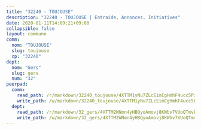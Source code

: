 ```yaml
---
title: "32240 - TOUJOUSE"
description: "32240 - TOUJOUSE | Entraide, Annonces, Initiatives"
date: 2020-01-11T14:09:21+09:00
collapsible: false
layout: commune
comm:
  nom: "TOUJOUSE"
  slug: toujouse
  cp: "32240"
dept:
  nom: "Gers"
  slug: gers
  num: "32"
peerpad:
  comm:
    read_path: /r/markdown/32240_toujouse/4XTTM1yNu7ZLcEimCgHmhF4ucc5PxeESHJj9F3YegNSMefWf2
    write_path: /w/markdown/32240_toujouse/4XTTM1yNu7ZLcEimCgHmhF4ucc5PxeESHJj9F3YegNSMefWf2-K3TgUzQ5r2iSpptbH3vWPxBDP8mdD559xwfEQaDBEfbGK1rawdGngyAq1vaAL6UhZExRD3UHg5iAJxj4nSdA966BSyYPrn5PjnVJDHQkYk3XmF5qWbT2UfJmx5PtsCL3KF2Qp91i
  dept:
    read_path: /r/markdown/32_gers/4XTTM2WNmn4yHBQyoAmovj8KWbv7VUoQTmvDpdT3o124AgWEe
    write_path: /w/markdown/32_gers/4XTTM2WNmn4yHBQyoAmovj8KWbv7VUoQTmvDpdT3o124AgWEe-K3TgUpYJfQLfW5uoLbdwErZNx29AEkCAso1EvCZzqaD3z7aQWWvGchjPJifpsj2b2MrnxAXUWCQXyv6K9rEMDPiEmuqTRE8ziuYLh1MUbtQUwwoYxV2abqSdJr66fFRHJZtY62y8
---
```


